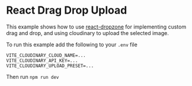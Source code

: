 # React Drag Drop Upload

This example shows how to use [react-dropzone](https://react-dropzone.js.org/) for implementing custom drag and drop, and using cloudinary to upload the selected image.

To run this example add the following to your `.env` file

```env
VITE_CLOUDINARY_CLOUD_NAME=...
VITE_CLOUDINARY_API_KEY=...
VITE_CLOUDINARY_UPLOAD_PRESET=...
```

Then run `npm run dev`
